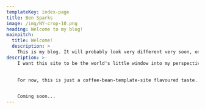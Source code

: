 ```yaml
---
templateKey: index-page
title: Ben Sparks
image: /img/NY-crop-10.png
heading: Welcome to my blog!
mainpitch:
  title: Welcome!
  description: >
    This is my blog. It will probably look very different very soon, once I get the hang of Gatsby. 
description: >-
    I want this site to be the world's little window into my perspective on life, the universe, and everything.  
  

    For now, this is just a coffee-bean-template-site flavoured taste. Once I get the hang of Gatsby, Netlify, Markdown, and blog-writing in general, this space will start to look very different.  


    Coming soon...
---
```

